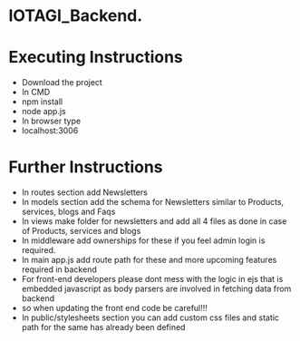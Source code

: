 # IOTAGI_Backend.
# Executing Instructions
- Download the project 
- In CMD
- npm install
- node app.js
- In browser type
- localhost:3006
# Further Instructions
- In routes section add Newsletters
- In models section add the schema for Newsletters similar to Products, services, blogs and Faqs
- In views make folder for newsletters and add all 4 files as done in case of Products, services and blogs
- In middleware add ownerships for these if you feel admin login is required.
- In main app.js add route path for these and more upcoming features required in backend
- For front-end developers please dont mess with the logic in ejs that is embedded javascript as body parsers are involved in fetching data from backend
- so when updating the front end code be careful!!!
- In public/stylesheets section you can add custom css files and static path for the same has already been defined
